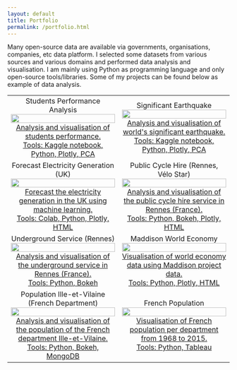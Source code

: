 ```yaml
---
layout: default
title: Portfolio
permalink: /portfolio.html
---
```


<div class="content">
	Many open-source data are available via governments, organisations, companies, etc data platform. I selected some datasets from 
	various sources and various domains and performed data analysis and visualisation. I am mainly using Python as programming language 
	and only open-source tools/libraries. Some of my projects can be found below as example of data analysis.
</div>

<table>
	<colgroup>
       <col span="1" style="width: 50%;">
       <col span="1" style="width: 50%;">
    </colgroup>
	<tr>
		<td align="center">
			<div class="header2">Students Performance Analysis</div>
			<div class="container">
				<a href="https://www.kaggle.com/florentgree/studentsperformanceanalysis" target="_blank">
					<img src="https://florentdsgree.github.io/DataAnalysisVisualisation/images/Snap_StudentsPerformance.JPG" class="image" style="width:100%">
					<div class="overlay">
						<div class="text">Analysis and visualisation of students performance.<br>
										  Tools: Kaggle notebook, Python, Plotly, PCA</div>
					</div>
				</a>
			</div>
		</td>
		<td align="center">
			<div class="header2">Significant Earthquake</div>
			<div class="container">
				<a href="https://www.kaggle.com/florentgree/significant-earthquake-analysis-visualisation" target="_blank">
					<img src="https://florentdsgree.github.io/DataAnalysisVisualisation/images/Snap_Earthquake.JPG" class="image" style="width:100%">
					<div class="overlay">
						<div class="text">Analysis and visualisation of world's significant earthquake.<br>
										  Tools: Kaggle notebook, Python, Plotly, PCA</div>
					</div>
				</a>
			</div>
		</td>
	</tr>
	<tr>
		<td align="center">
			<div class="header2">Forecast Electricity Generation (UK)</div>
			<div class="container">
				<a href="https://florentdsgree.github.io/ForecastElectricityGenerationUK/" target="_blank">
					<img src="https://florentdsgree.github.io/ForecastElectricityGenerationUK/Snap_UKElectricityGeneration.JPG" class="image" style="width:100%">
					<div class="overlay">
						<div class="text">Forecast the electricity generation in the UK using machine learning.<br>
										  Tools: Colab, Python, Plotly, HTML</div>
					</div>
				</a>
			</div>
		</td>
		<td align="center">
			<div class="header2">Public Cycle Hire (Rennes, Vélo Star)</div>
			<div class="container">
				<a href="https://florentdsgree.github.io/VeloStarRennes/" target="_blank">
					<img src="https://florentdsgree.github.io/VeloStarRennes/Snap_VeloStar.JPG" class="image" style="width:100%">
					<div class="overlay">
						<div class="text">Analysis and visualisation of the public cycle hire service in Rennes (France).<br>
										  Tools: Python, Bokeh, Plotly, HTML</div>
					</div>
				</a>
			</div>
		</td>
	</tr>
	<tr>
		<td align="center">
			<div class="header2">Underground Service (Rennes)</div>
			<div class="container">
				<a href="https://florentdsgree.github.io/MetroRennes/" target="_blank">
					<img src="https://florentdsgree.github.io/MetroRennes/docs/RailwayTracksStations.PNG" class="image" style="width:100%">
					<div class="overlay">
						<div class="text">Analysis and visualisation of the underground service in Rennes (France).<br>
										  Tools: Python, Bokeh</div>
					</div>
				</a>
			</div>
		</td>
		<td align="center">
			<div class="header2">Maddison World Economy</div>
			<div class="container">
				<a href="https://florentdsgree.github.io/MaddisonWorldEconomy_2018/" target="_blank">
					<img src="https://florentdsgree.github.io/MaddisonWorldEconomy_2018/Snap_Maddison.JPG" class="image" style="width:100%">
					<div class="overlay">
						<div class="text">Visualisation of world economy data using Maddison project data.<br>
										  Tools: Python, Plotly, HTML</div>
					</div>
				</a>
			</div>
		</td>
	</tr>
	<tr>
		<td align="center">
			<div class="header2">Population Ille-et-Vilaine (French Department)</div>
			<div class="container">
				<a href="https://florentdsgree.github.io/Population_35FR" target="_blank">
					<img src="https://florentdsgree.github.io/Population_35FR/Graphs/InteractiveMapPopulation_35_PrintScreen.PNG" class="image" style="width:100%">
					<div class="overlay">
						<div class="text">Analysis and visualisation of the population of the French department Ille-et-Vilaine.<br>
										  Tools: Python, Bokeh, MongoDB</div>
					</div>
				</a>
			</div>
		</td>
		<td align="center">
			<div class="header2">French Population</div>
			<div class="container">
				<a href="https://florentdsgree.github.io/TableauPopulationFrance/" target="_blank">
					<img src="https://florentdsgree.github.io/TableauPopulationFrance/Snap_PopulationFranceTableau.JPG" class="image" style="width:100%">
					<div class="overlay">
						<div class="text">Visualisation of French population per department from 1968 to 2015. <br>
										  Tools: Python, Tableau</div>
					</div>
				</a>
			</div>
		</td>
	</tr>
	
</table>


